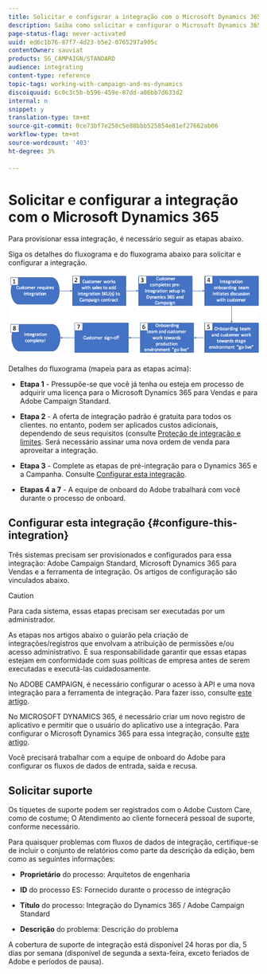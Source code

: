 ```yaml
---
title: Solicitar e configurar a integração com o Microsoft Dynamics 365
description: Saiba como solicitar e configurar o Microsoft Dynamics 365 com integração com o Campaign Standard
page-status-flag: never-activated
uuid: ed6c1b76-87f7-4d23-b5e2-0765297a905c
contentOwner: sauviat
products: SG_CAMPAIGN/STANDARD
audience: integrating
content-type: reference
topic-tags: working-with-campaign-and-ms-dynamics
discoiquuid: 6c0c3c5b-b596-459e-87dd-a06bb7d633d2
internal: n
snippet: y
translation-type: tm+mt
source-git-commit: 0ce73bf7e250c5e88bbb525854e81ef27662ab06
workflow-type: tm+mt
source-wordcount: '403'
ht-degree: 3%

---
```



# Solicitar e configurar a integração com o Microsoft Dynamics 365

Para provisionar essa integração, é necessário seguir as etapas abaixo.

Siga os detalhes do fluxograma e do fluxograma abaixo para solicitar e configurar a integração.

![](assets/provisioning-wf.png)

Detalhes do fluxograma (mapeia para as etapas acima):

* **Etapa 1** - Pressupõe-se que você já tenha ou esteja em processo de adquirir uma licença para o Microsoft Dynamics 365 para Vendas e para Adobe Campaign Standard.

* **Etapa 2** - A oferta de integração padrão é gratuita para todos os clientes. no entanto, podem ser aplicados custos adicionais, dependendo de seus requisitos (consulte [Proteção de integração e limites](../../integrating/using/ms-dynamics-365-integration-guardrails.md). Será necessário assinar uma nova ordem de venda para aproveitar a integração.

* **Etapa 3** - Complete as etapas de pré-integração para o Dynamics 365 e a Campanha. Consulte [Configurar esta integração](#configure-this-integration).

* **Etapas 4 a 7** - A equipe de onboard do Adobe trabalhará com você durante o processo de onboard.

## Configurar esta integração {#configure-this-integration}

Três sistemas precisam ser provisionados e configurados para essa integração: Adobe Campaign Standard, Microsoft Dynamics 365 para Vendas e a ferramenta de integração. Os artigos de configuração são vinculados abaixo.

>[!CAUTION]
>
>Para cada sistema, essas etapas precisam ser executadas por um administrador.
>
>As etapas nos artigos abaixo o guiarão pela criação de integrações/registros que envolvam a atribuição de permissões e/ou acesso administrativo.  É sua responsabilidade garantir que essas etapas estejam em conformidade com suas políticas de empresa antes de serem executadas e executá-las cuidadosamente.

No ADOBE CAMPAIGN, é necessário configurar o acesso à API e uma nova integração para a ferramenta de integração. Para fazer isso, consulte [este artigo](../../integrating/using/configure-adobe-io-for-ms-dynamic.md).

No MICROSOFT DYNAMICS 365, é necessário criar um novo registro de aplicativo e permitir que o usuário do aplicativo use a integração.  Para configurar o Microsoft Dynamics 365 para essa integração, consulte [este artigo](../../integrating/using/configure-microsoft-dynamics-365-for-campaign-integration.md).

Você precisará trabalhar com a equipe de onboard do Adobe para configurar os fluxos de dados de entrada, saída e recusa.


## Solicitar suporte

Os tíquetes de suporte podem ser registrados com o Adobe Custom Care, como de costume; O Atendimento ao cliente fornecerá pessoal de suporte, conforme necessário.

Para quaisquer problemas com fluxos de dados de integração, certifique-se de incluir o conjunto de relatórios como parte da descrição da edição, bem como as seguintes informações:

* **Proprietário** do processo: Arquitetos de engenharia

* **ID** do processo ES: Fornecido durante o processo de integração

* **Título** do processo: Integração do Dynamics 365 / Adobe Campaign Standard

* **Descrição** do problema: Descrição do problema

A cobertura de suporte de integração está disponível 24 horas por dia, 5 dias por semana (disponível de segunda a sexta-feira, exceto feriados de Adobe e períodos de pausa).